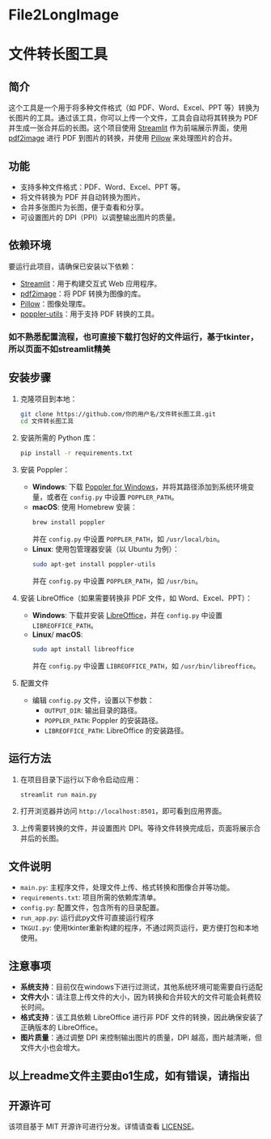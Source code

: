 # File2LongImage
# 文件转长图工具

## 简介
这个工具是一个用于将多种文件格式（如 PDF、Word、Excel、PPT 等）转换为长图片的工具。通过该工具，你可以上传一个文件，工具会自动将其转换为 PDF 并生成一张合并后的长图。这个项目使用 [Streamlit](https://streamlit.io/) 作为前端展示界面，使用 [pdf2image](https://github.com/Belval/pdf2image) 进行 PDF 到图片的转换，并使用 [Pillow](https://python-pillow.org/) 来处理图片的合并。

## 功能
- 支持多种文件格式：PDF、Word、Excel、PPT 等。
- 将文件转换为 PDF 并自动转换为图片。
- 合并多张图片为长图，便于查看和分享。
- 可设置图片的 DPI（PPI）以调整输出图片的质量。

## 依赖环境
要运行此项目，请确保已安装以下依赖：
- [Streamlit](https://streamlit.io/)：用于构建交互式 Web 应用程序。
- [pdf2image](https://github.com/Belval/pdf2image)：将 PDF 转换为图像的库。
- [Pillow](https://python-pillow.org/)：图像处理库。
- [poppler-utils](https://poppler.freedesktop.org/)：用于支持 PDF 转换的工具。

### 如不熟悉配置流程，也可直接下载打包好的文件运行，基于tkinter，所以页面不如streamlit精美

## 安装步骤
1. 克隆项目到本地：
    ```bash
    git clone https://github.com/你的用户名/文件转长图工具.git
    cd 文件转长图工具
    ```

2. 安装所需的 Python 库：
    ```bash
    pip install -r requirements.txt
    ```

3. 安装 Poppler：
   - **Windows**: 下载 [Poppler for Windows](http://blog.alivate.com.au/poppler-windows/)，并将其路径添加到系统环境变量，或者在 `config.py` 中设置 `POPPLER_PATH`。
   - **macOS**: 使用 Homebrew 安装：
     ```bash
     brew install poppler
     ```
     并在 `config.py` 中设置 `POPPLER_PATH`，如 `/usr/local/bin`。
   - **Linux**: 使用包管理器安装（以 Ubuntu 为例）：
     ```bash
     sudo apt-get install poppler-utils
     ```
     并在 `config.py` 中设置 `POPPLER_PATH`，如 `/usr/bin`。

4. 安装 LibreOffice（如果需要转换非 PDF 文件，如 Word、Excel、PPT）：
   - **Windows**: 下载并安装 [LibreOffice](https://www.libreoffice.org/download/download/)，并在 `config.py` 中设置 `LIBREOFFICE_PATH`。
   - **Linux**/ **macOS**:
     ```bash
     sudo apt install libreoffice
     ```
     并在 `config.py` 中设置 `LIBREOFFICE_PATH`，如 `/usr/bin/libreoffice`。

5. 配置文件
   - 编辑 `config.py` 文件，设置以下参数：
     - `OUTPUT_DIR`: 输出目录的路径。
     - `POPPLER_PATH`: Poppler 的安装路径。
     - `LIBREOFFICE_PATH`: LibreOffice 的安装路径。

## 运行方法
1. 在项目目录下运行以下命令启动应用：
    ```bash
    streamlit run main.py
    ```

2. 打开浏览器并访问 `http://localhost:8501`，即可看到应用界面。

3. 上传需要转换的文件，并设置图片 DPI。等待文件转换完成后，页面将展示合并后的长图。



## 文件说明
- `main.py`: 主程序文件，处理文件上传、格式转换和图像合并等功能。
- `requirements.txt`: 项目所需的依赖库清单。
- `config.py`: 配置文件，包含所有的目录配置。
- `run_app.py`: 运行此py文件可直接运行程序
- `TKGUI.py`: 使用tkinter重新构建的程序，不通过网页运行，更方便打包和本地使用。
  
## 注意事项
- **系统支持**：目前仅在windows下进行过测试，其他系统环境可能需要自行适配
- **文件大小**：请注意上传文件的大小，因为转换和合并较大的文件可能会耗费较长时间。
- **格式支持**：该工具依赖 LibreOffice 进行非 PDF 文件的转换，因此确保安装了正确版本的 LibreOffice。
- **图片质量**：通过调整 DPI 来控制输出图片的质量，DPI 越高，图片越清晰，但文件大小也会增大。

## 以上readme文件主要由o1生成，如有错误，请指出

## 开源许可
该项目基于 MIT 开源许可进行分发。详情请查看 [LICENSE](LICENSE)。
